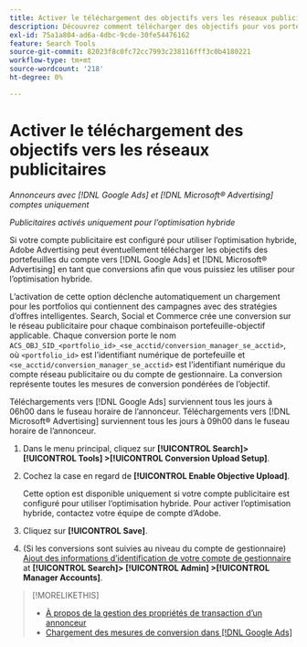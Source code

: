 ```yaml
---
title: Activer le téléchargement des objectifs vers les réseaux publicitaires
description: Découvrez comment télécharger des objectifs pour vos portefeuilles hybrides vers [!DNL Google Ads] et [!DNL Microsoft® Advertising].
exl-id: 75a1a804-ad6a-4dbc-9cde-30fe54476162
feature: Search Tools
source-git-commit: 82023f8c0fc72cc7993c238116fff3c0b4180221
workflow-type: tm+mt
source-wordcount: '218'
ht-degree: 0%

---
```


# Activer le téléchargement des objectifs vers les réseaux publicitaires

*Annonceurs avec [!DNL Google Ads] et [!DNL Microsoft® Advertising] comptes uniquement*

*Publicitaires activés uniquement pour l’optimisation hybride*

Si votre compte publicitaire est configuré pour utiliser l’optimisation hybride, Adobe Advertising peut éventuellement télécharger les objectifs des portefeuilles du compte vers [!DNL Google Ads] et [!DNL Microsoft® Advertising] en tant que conversions afin que vous puissiez les utiliser pour l’optimisation hybride.

L’activation de cette option déclenche automatiquement un chargement pour les portfolios qui contiennent des campagnes avec des stratégies d’offres intelligentes. Search, Social et Commerce crée une conversion sur le réseau publicitaire pour chaque combinaison portefeuille-objectif applicable. Chaque conversion porte le nom `ACS_OBJ_SID_<portfolio_id>_<se_acctid/conversion_manager_se_acctid>`, où `<portfolio_id>` est l’identifiant numérique de portefeuille et `<se_acctid/conversion_manager_se_acctid>` est l’identifiant numérique du compte réseau publicitaire ou du compte de gestionnaire. La conversion représente toutes les mesures de conversion pondérées de l’objectif.

Téléchargements vers [!DNL Google Ads] surviennent tous les jours à 06h00 dans le fuseau horaire de l’annonceur. Téléchargements vers [!DNL Microsoft® Advertising] surviennent tous les jours à 09h00 dans le fuseau horaire de l’annonceur.

<!-- Note to self: Conversions tracked by Google Ads and by the Microsoft Advertising universal event tracking (UET) tag aren't re-uploaded to the ad networks. -->

1. Dans le menu principal, cliquez sur **[!UICONTROL Search]> [!UICONTROL Tools] >[!UICONTROL Conversion Upload Setup]**.

1. Cochez la case en regard de **[!UICONTROL Enable Objective Upload]**.

   Cette option est disponible uniquement si votre compte publicitaire est configuré pour utiliser l’optimisation hybride. Pour activer l’optimisation hybride, contactez votre équipe de compte d’Adobe.

1. Cliquez sur **[!UICONTROL Save]**.

1. (Si les conversions sont suivies au niveau du compte de gestionnaire) [Ajout des informations d’identification de votre compte de gestionnaire](/help/search-social-commerce/admin/manager-accounts.md) at **[!UICONTROL Search]> [!UICONTROL Admin] >[!UICONTROL Manager Accounts]**.

>[!MORELIKETHIS]
>
>* [À propos de la gestion des propriétés de transaction d’un annonceur](/help/search-social-commerce/admin/transaction-properties/transaction-property-about.md)
>* [Chargement des mesures de conversion dans [!DNL Google Ads]](conversion-metrics-upload-to-google.md)
